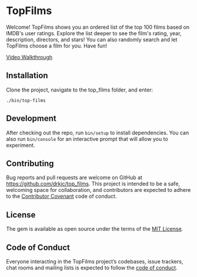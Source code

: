 # TopFilms

Welcome! TopFilms shows you an ordered list of the top 100 films based on IMDB's user ratings. Explore the list deeper to see the film's rating, year, description, directors, and stars! You can also randomly search and let TopFilms choose a film for you. Have fun!

[Video Walkthrough](https://www.youtube.com/watch?v=bGko9ODBS6s&feature=youtu.be)

## Installation

Clone the project, navigate to the top_films folder, and enter:

```
./bin/top-films
```

## Development

After checking out the repo, run `bin/setup` to install dependencies. You can also run `bin/console` for an interactive prompt that will allow you to experiment.

## Contributing

Bug reports and pull requests are welcome on GitHub at https://github.com/drkjc/top_films. This project is intended to be a safe, welcoming space for collaboration, and contributors are expected to adhere to the [Contributor Covenant](http://contributor-covenant.org) code of conduct.

## License

The gem is available as open source under the terms of the [MIT License](https://opensource.org/licenses/MIT).

## Code of Conduct

Everyone interacting in the TopFilms project’s codebases, issue trackers, chat rooms and mailing lists is expected to follow the [code of conduct](https://github.com/drkjc/top_films/blob/master/CODE_OF_CONDUCT.md).
